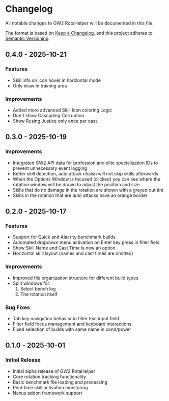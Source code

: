 # Changelog

All notable changes to GW2 RotaHelper will be documented in this file.

The format is based on [Keep a Changelog](https://keepachangelog.com/en/1.0.0/),
and this project adheres to [Semantic Versioning](https://semver.org/spec/v2.0.0.html).

## 0.4.0 - 2025-10-21

### Features

- Skill info on icon hover in horizontal mode
- Only draw in training area

### Improvements

- Added more advanced Skill Icon coloring Logic
- Don't show Cascading Corruption
- Show Rusing Justice only once per cast

## 0.3.0 - 2025-10-19

### Improvements

- Integrated GW2 API data for profession and elite specialization IDs to prevent unnecessary event logging
- Better skill detection, auto attack chaisn will not skip skills afterwards
- When the Options Window is focused (clicked) you can see where the rotation window will be drawn to adjust the position and size
- Skills that do no damage in the rotation are shown with a greyed out tint
- Skills in the rotation that are auto attacks have an orange border

## 0.2.0 - 2025-10-17

### Features

- Support for Quick and Alacrity benchmark builds
- Automated dropdown menu activation on Enter key press in filter field
- Show Skill Name and Cast Time is now an option
- Horizontal skill layout (names and cast times are omitted)

### Improvements

- Improved file organization structure for different build types
- Split windows for:
  1. Select bench log
  2. The rotation itself

### Bug Fixes

- Tab key navigation behavior in filter text input field
- Filter field focus management and keyboard interactions
- Fixed selection of builds with same name in cond/power

## 0.1.0 - 2025-10-01

### Initial Release

- Initial alpha release of GW2 RotaHelper
- Core rotation tracking functionality
- Basic benchmark file loading and processing
- Real-time skill activation monitoring
- Nexus addon framework support

